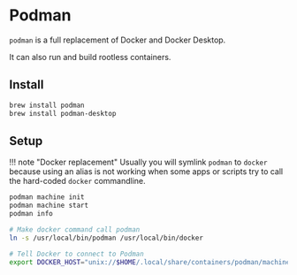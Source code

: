 # Podman

`podman` is a full replacement of Docker and Docker Desktop.

It can also run and build rootless containers.
## Install

```bash
brew install podman
brew install podman-desktop
```

## Setup

!!! note "Docker replacement"
    Usually you will symlink `podman` to `docker` because using an alias is not working when some apps or scripts try to call the hard-coded `docker` commandline.

```bash
podman machine init
podman machine start
podman info

# Make docker command call podman
ln -s /usr/local/bin/podman /usr/local/bin/docker

# Tell Docker to connect to Podman
export DOCKER_HOST="unix://$HOME/.local/share/containers/podman/machine/podman-machine-default/podman.sock"
```